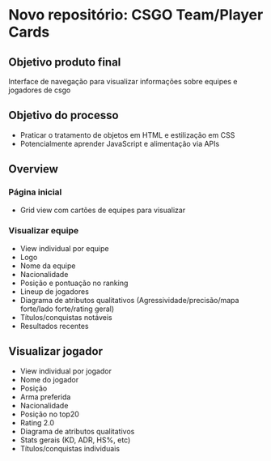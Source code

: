 # Novo repositório: CSGO Team/Player Cards

## Objetivo produto final
Interface de navegação para visualizar informações sobre equipes e jogadores de csgo

## Objetivo do processo
- Praticar o tratamento de objetos em HTML e estilização em CSS
- Potencialmente aprender JavaScript e alimentação via APIs

## Overview

### Página inicial
- Grid view com cartões de equipes para visualizar

### Visualizar equipe
- View individual por equipe
- Logo
- Nome da equipe
- Nacionalidade
- Posição e pontuação no ranking
- Lineup de jogadores
- Diagrama de atributos qualitativos (Agressividade/precisão/mapa forte/lado forte/rating geral)
- Títulos/conquistas notáveis
- Resultados recentes

## Visualizar jogador
- View individual por jogador
- Nome do jogador
- Posição
- Arma preferida
- Nacionalidade
- Posição no top20
- Rating 2.0
- Diagrama de atributos qualitativos
- Stats gerais (KD, ADR, HS%, etc)
- Títulos/conquistas individuais

